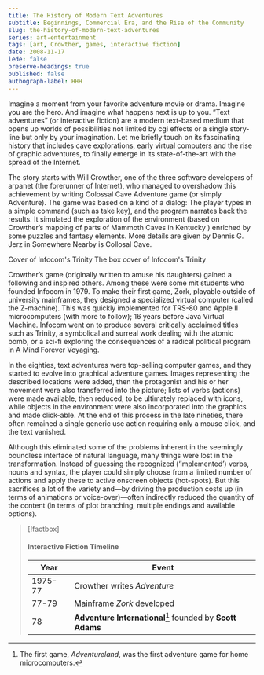 ```yaml
---
title: The History of Modern Text Adventures
subtitle: Beginnings, Commercial Era, and the Rise of the Community
slug: the-history-of-modern-text-adventures
series: art-entertainment
tags: [art, Crowther, games, interactive fiction]
date: 2008-11-17
lede: false
preserve-headings: true
published: false
authograph-label: HHH
---
```

Imagine a moment from your favorite adventure movie or drama. Imagine you are the hero. And imagine what happens next is up to you. “Text adventures” (or interactive fiction) are a modern text-based medium that opens up worlds of possibilities not limited by cgi effects or a single story-line but only by your imagination. Let me briefly touch on its fascinating history that includes cave explorations, early virtual computers and the rise of graphic adventures, to finally emerge in its state-of-the-art with the spread of the Internet.

The story starts with Will Crowther, one of the three software developers of arpanet (the forerunner of Internet), who managed to overshadow this achievement by writing Colossal Cave Adventure game (or simply Adventure). The game was based on a kind of a dialog: The player types in a simple command (such as take key), and the program narrates back the results. It simulated the exploration of the environment (based on Crowther’s mapping of parts of Mammoth Caves in Kentucky ) enriched by some puzzles and fantasy elements. More details are given by Dennis G. Jerz in Somewhere Nearby is Collosal Cave.

Cover of Infocom's Trinity
The box cover of Infocom's Trinity

Crowther’s game (originally written to amuse his daughters) gained a following and inspired others. Among these were some mit students who founded Infocom in 1979. To make their first game, Zork, playable outside of university mainframes, they designed a specialized virtual computer (called the Z-machine). This was quickly implemented for TRS-80 and Apple II microcomputers (with more to follow); 16 years before Java Virtual Machine. Infocom went on to produce several critically acclaimed titles such as Trinity, a symbolical and surreal work dealing with the atomic bomb, or a sci-fi exploring the consequences of a radical political program in A Mind Forever Voyaging.

In the eighties, text adventures were top-selling computer games, and they started to evolve into graphical adventure games. Images representing the described locations were added, then the protagonist and his or her movement were also transferred into the picture; lists of verbs (actions) were made available, then reduced, to be ultimately replaced with icons, while objects in the environment were also incorporated into the graphics and made click-able. At the end of this process in the late nineties, there often remained a single generic use action requiring only a mouse click, and the text vanished.

Although this eliminated some of the problems inherent in the seemingly boundless interface of natural language, many things were lost in the transformation. Instead of guessing the recognized (‘implemented’) verbs, nouns and syntax, the player could simply choose from a limited number of actions and apply these to active onscreen objects (hot-spots). But this sacrifices a lot of the variety and—by driving the production costs up (in terms of animations or voice-over)—often indirectly reduced the quantity of the content (in terms of plot branching, multiple endings and available options).

> [!factbox]
> #### Interactive Fiction Timeline
> 
> | Year   | Event   |
> |---|---|
> | 1975-77 | Crowther writes _Adventure_ |
> | 77-79 | Mainframe _Zork_ developed |
> | 78 | **Adventure International**[^1] founded by **Scott Adams** |

[^1]: The first game, _Adventureland_, was the first adventure game for home microcomputers.